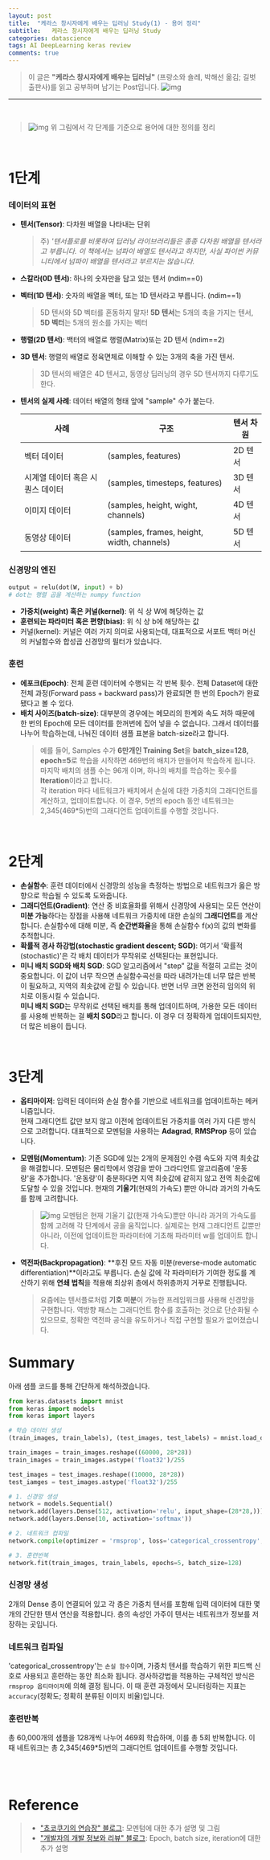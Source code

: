 ```yaml
---
layout: post
title:  "케라스 창시자에게 배우는 딥러닝 Study(1) - 용어 정리"
subtitle:   케라스 창시자에게 배우는 딥러닝 Study
categories: datascience
tags: AI DeepLearning keras review 
comments: true
---
```




> 이 글은 **"케라스 창시자에게 배우는 딥러닝"** (프랑소와 숄레, 박해선 옮김; 길벗출판사)를 읽고 공부하며 남기는 Post입니다.
![img](https://drive.google.com/uc?id=1knT2Fs7LfbZ7iLrAzSK2wvNpcDV4zb5D)

---

<br>


> ![img](https://drive.google.com/uc?id=11nNrXW-B-BXBGc5hZtaT0K2DEo-3r14A)
> 위 그림에서 각 단계를 기준으로 용어에 대한 정의를 정리

<br>

# 1단계

### 데이터의 표현
- **텐서(Tensor)**: 다차원 배열을 나타내는 단위
    > 주) *'텐서플로를 비롯하여 딥러닝 라이브러리들은 종종 다차원 배열을 텐서라고 부릅니다. 이 책에서는 넘파이 배열도 텐서라고 하지만, 사실 파이썬 커뮤니티에서 넘파이 배열을 텐서라고 부르지는 않습니다.*
- **스칼라(0D 텐서)**: 하나의 숫자만을 담고 있는 텐서 (ndim==0)
- **벡터(1D 텐서)**: 숫자의 배열을 벡터, 또는 1D 텐서라고 부릅니다. (ndim==1)
    > 5D 텐서와 5D 벡터를 혼동하지 말자! **5D 텐서**는 5개의 축을 가지는 텐서, **5D 벡터**는 5개의 원소를 가지는 벡터
- **행렬(2D 텐서)**: 백터의 배열로 행렬(Matrix)또는 2D 텐서 (ndim==2)
- **3D 텐서**: 행렬의 배열로 정육면체로 이해할 수 있는 3개의 축을 가진 텐서.
    > 3D 텐서의 배열은 4D 텐서고, 동영상 딥러닝의 경우 5D 텐서까지 다루기도 한다. 

- **텐서의 실제 사례**: 데이터 배열의 형태 앞에 "sample" 수가 붙는다.

    |사례|구조|텐서 차원|
    |---|---|---|
    |벡터 데이터|(samples, features)|2D 텐서|
    |시계열 데이터 혹은 시퀀스 데이터|(samples, timesteps, features)|3D 텐서|
    |이미지 데이터|(samples, height, wight, channels)|4D 텐서|
    |동영상 데이터|(samples, frames, height, width, channels)|5D 텐서|

### 신경망의 엔진
```python
output = relu(dot(W, input) + b)
# dot는 행렬 곱을 계산하는 numpy function
```

- **가중치(weight) 혹은 커널(kernel)**: 위 식 상 W에 해당하는 값 
- **훈련되는 파라미터 혹은 편향(bias)**: 위 식 상 b에 해당하는 값 
- 커널(kernel): 커널은 여러 가지 의미로 사용되는데, 대표적으로 서포트 백터 머신의 커널함수와 합성곱 신경망의 필터가 있습니다. 

### 훈련
- **에포크(Epoch)**: 전체 훈련 데이터에 수행되는 각 반복 횟수. 전체 Dataset에 대한 전체 과정(Forward pass + backward pass)가 완료되면 한 번의 Epoch가 완료됐다고 볼 수 있다.
- **배치 사이즈(batch-size)**: 대부분의 경우에는 메모리의 한계와 속도 저하 때문에 한 번의 Epoch에 모든 데이터를 한꺼번에 집어 넣을 수 없습니다. 그래서 데이터를 나누어 학습하는데, 나눠진 데이터 샘플 표본을 batch-size라고 합니다.
    > 예를 들어, Samples 수가 **6만개인 Training Set**을 **batch_size=128, epoch=5**로 학습을 시작하면 469번의 배치가 만들어져 학습하게 됩니다. 마지막 배치의 샘플 수는 96개 이며, 하나의 배치를 학습하는 횟수를 **Iteration**이라고 합니다. <br> 각 iteration 마다 네트워크가 배치에서 손실에 대한 가중치의 그래디언트를 계산하고, 업데이트합니다. 이 경우, 5번의 epoch 동안 네트워크는 2,345(469*5)번의 그래디언트 업데이트를 수행할 것입니다.

<br>

# 2단계
- **손실함수**: 훈련 데이터에서 신경망의 성능을 측정하는 방법으로 네트워크가 옳은 방향으로 학습될 수 있도록 도와줍니다.
- **그래디언트(Gradient)**: 연산 중 비효율화를 위해서 신경망에 사용되는 모든 연산이 **미분 가능**하다는 장점을 사용해 네트워크 가중치에 대한 손실의 **그래디언트**를 계산합니다. 손실함수에 대해 미분, 즉 **순간변화율**을 통해 손실함수 f(x)의 값의 변화를 추적합니다.
- **확률적 경사 하강법(stochastic gradient descent; SGD)**: 여기서 '확률적(stochastic)'은 각 배치 데이터가 무작위로 선택된다는 표현입니다. 
- **미니 배치 SGD와 배치 SGD**: SGD 알고리즘에서 "step" 값을 적절히 고르는 것이 중요합니다. 이 값이 너무 작으면 손실함수곡선을 따라 내려가는데 너무 많은 반복이 필요하고, 지역의 최솟값에 갇힐 수 있습니다. 반면 너무 크면 완전히 임의의 위치로 이동시킬 수 있습니다. <br> **미니 배치 SGD**는 무작위로 선택된 배치를 통해 업데이트하며, 가용한 모든 데이터를 사용해 반복하는 걸 **배치 SGD**라고 합니다. 이 경우 더 정확하게 업데이트되지만, 더 많은 비용이 듭니다.


<br>

# 3단계
- **옵티마이저**: 입력된 데이터와 손실 함수를 기반으로 네트워크를 업데이트하는 메커니즘입니다. <br> 현재 그래디언트 값만 보지 않고 이전에 업데이트된 가중치를 여러 가지 다른 방식으로 고려합니다. 대표적으로 모멘텀을 사용하는 **Adagrad**, **RMSProp** 등이 있습니다.
- **모멘텀(Momentum)**: 기존 SGD에 있는 2개의 문제점인 수렴 속도와 지역 최솟값을 해결합니다. 모멘텀은 물리학에서 영감을 받아 그라디언트 알고리즘에 '운동량'을 추가합니다. '운동량'이 충분하다면 지역 최솟값에 같히지 않고 전역 최솟값에 도달할 수 있을 것입니다. 현재의 **기울기**(현재의 가속도) 뿐만 아니라 과거의 가속도를 함께 고려합니다. 
    > ![img](https://drive.google.com/uc?id=1v8r8lXqTJ921wKwYh8wO4rdO20pDXJki)
    > 모멘텀은 현재 기울기 값(현재 가속도)뿐만 아니라 과거의 가속도를 함께 고려해 각 단계에서 공을 움직입니다. 실제로는 현재 그래디언트 값뿐만 아니라, 이전에 업데이트한 파라미터에 기초해 파라미터 w를 업데이트 합니다.
    
- **역전파(Backpropagation)**: **후진 모드 자동 미분(reverse-mode automatic differentiation)**이라고도 부릅니다. 손실 값에 각 파라미터가 기여한 정도를 계산하기 위해 **연쇄 법칙**을 적용해 최상위 층에서 하위층까지 거꾸로 진행됩니다.
    > 요즘에는 텐서플로처럼 **기호 미분**이 가능한 프레임워크를 사용해 신경망을 구현합니다. 역방향 패스는 그래디언트 함수를 호출하는 것으로 단순화될 수 있으므로, 정확한 역전파 공식을 유도하거나 직접 구현할 필요가 없어졌습니다.



# Summary

아래 샘플 코드를 통해 간단하게 해석하겠습니다. 
```python
from keras.datasets import mnist
from keras import models
from keras import layers

# 학습 데이터 생성
(train_images, train_labels), (test_images, test_labels) = mnist.load_data()

train_images = train_images.reshape((60000, 28*28))
train_images = train_images.astype('float32')/255

test_images = test_images.reshape((10000, 28*28))
test_iamges = test_images.astype('float32')/255

# 1. 신경망 생성
network = models.Sequential()
network.add(layers.Dense(512, activation='relu', input_shape=(28*28,)))
network.add(layers.Dense(10, activation='softmax'))

# 2. 네트워크 컴파일
network.compile(optimizer = 'rmsprop', loss='categorical_crossentropy', metrics=['accuracy'])

# 3. 훈련반복
network.fit(train_images, train_labels, epochs=5, batch_size=128)
```

### 신경망 생성
2개의 Dense 층이 연결되어 있고 각 층은 가중치 텐서를 포함해 입력 데이터에 대한 몇 개의 간단한 텐서 연산을 적용합니다. 층의 속성인 가주이 텐서는 네트워크가 정보를 저장하는 곳입니다.

### 네트워크 컴파일
'categorical_crossentropy'는 `손실 함수`이며, 가중치 텐서를 학습하기 위한 피드백 신호로 사용되고 훈련하는 동안 최소화 됩니다. 경사하강법을 적용하는 구체적인 방식은 `rmsprop 옵티마이저`에 의해 결정 됩니다. 이 때 훈련 과정에서 모니터링하는 지표는 `accuracy`(정확도; 정확히 분류된 이미지 비율)입니다.

### 훈련반복
총 60,000개의 샘플을 128개씩 나누어 469회 학습하며, 이를 총 5회 반복합니다. 이 때 네트워크는 총 2,345(469*5)번의 그래디언트 업데이트를 수행할 것입니다.








<br><br>

# Reference
> - ["쵸코쿠기의 연습장" 블로그](https://jjeongil.tistory.com/999): 모멘텀에 대한 추가 설명 및 그림
> - ["개발자의 개발 정보와 리뷰" 블로그](https://m.blog.naver.com/qbxlvnf11/221449297033): Epoch, batch size, iteration에 대한 추가 설명
